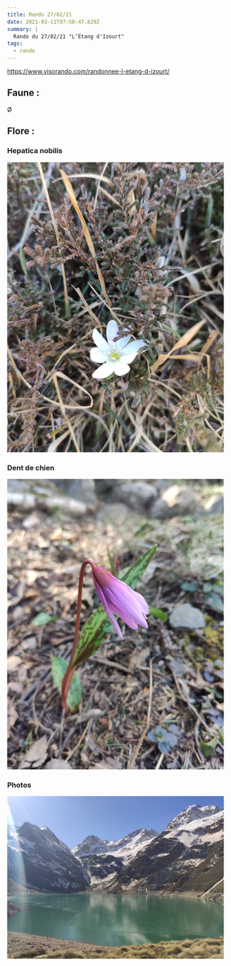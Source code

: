 ```yaml
---
title: Rando 27/02/21
date: 2021-03-11T07:50:47.829Z
summary: |
  Rando du 27/02/21 "L’Étang d'Izourt"
tags:
  - rando
---
```

<https://www.visorando.com/randonnee-l-etang-d-izourt/>

## Faune :

Ø

## Flore :

### Hepatica nobilis

![Hepatica nobilis](/static/img/hepatica-nobilis.jpg "Hepatica nobilis")

### Dent de chien

![Dent de chien](/static/img/dent-de-chien.jpg "Dent de chien")

### Photos

![Vue](/static/img/vue.jpg "Vue")